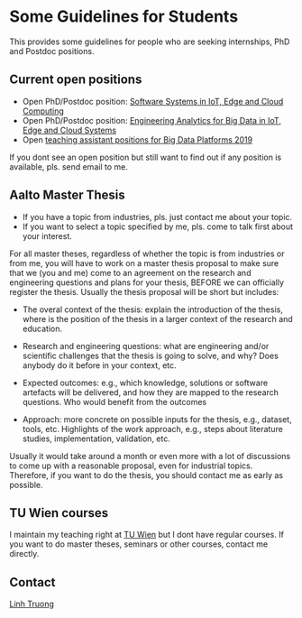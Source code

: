 # Some Guidelines for Students

This provides some guidelines for people who are seeking internships, PhD and Postdoc positions.

## Current open positions

* Open PhD/Postdoc position: [Software Systems in IoT, Edge and Cloud Computing](https://rdsea.github.io/openpositions-asre.txt)
* Open PhD/Postdoc position: 	[Engineering Analytics for Big Data in  IoT, Edge and Cloud Systems](https://rdsea.github.io/openpositionsbigdataase.txt)
* Open [teaching assistant positions for Big Data Platforms 2019](https://github.com/linhsolar/bdp/blob/master/jobs/bdp-2019.md)

If you dont see an open position but still want to find out if any position is available, pls. send email to me.

## Aalto Master Thesis

* If you have a topic from industries, pls. just contact me about your topic.
* If you want to select a topic specified by me, pls. come to talk first about your interest.

For all master theses, regardless of whether the topic is from industries or from me, you will have to work on a master thesis proposal to make sure that we (you and me) come to an agreement on the research and engineering questions and plans for your thesis, BEFORE we can officially register the thesis. Usually the thesis proposal will be short but includes:

* The overal context of the thesis: explain the introduction of the thesis, where is the position of the thesis in a larger context of the research and education.
* Research and engineering questions: what  are engineering and/or scientific challenges that the thesis is going to solve, and why? Does anybody do it before in your context, etc.
* Expected outcomes: e.g., which knowledge, solutions or software artefacts will be delivered, and how they are mapped to the research questions. Who would benefit from the outcomes

 * Approach: more concrete on possible inputs for the thesis, e.g., dataset, tools, etc. Highlights of the work approach, e.g., steps about literature studies, implementation, validation, etc.

Usually it would take around a month or even more with a lot of discussions to come up with a reasonable proposal, even for industrial topics. Therefore, if you want to do the thesis, you should contact me as early as possible.

## TU Wien courses

I maintain my teaching right at [TU Wien](http://www.informatik.tuwien.ac.at/) but I dont have regular courses. If you want to do master theses, seminars or other courses, contact me directly.

## Contact

[Linh Truong](linh.truong@aalto.fi)
